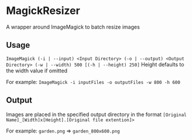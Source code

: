 # MagickResizer
A wrapper around ImageMagick to batch resize images

## Usage
```ImageMagick (-i | --input) <Input Directory> (-o | --output) <Output Directory> (-w | --width) 500 [(-h | --height) 250]```
Height defaults to the width value if omitted

For example:
```ImageMagick -i inputFiles -o outputFiles -w 800 -h 600```

## Output
Images are placed in the specified output directory in the format ```[Original Name]_[Width]x[Height].[Original file extention]>```

For example: 
```garden.png``` => ```garden_800x600.png```
